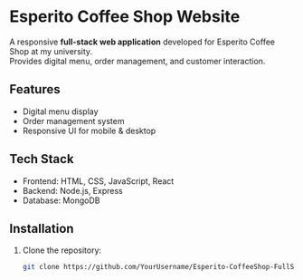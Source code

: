 # Esperito Coffee Shop Website

A responsive **full-stack web application** developed for Esperito Coffee Shop at my university.  
Provides digital menu, order management, and customer interaction.

## Features
- Digital menu display
- Order management system
- Responsive UI for mobile & desktop

## Tech Stack
- Frontend: HTML, CSS, JavaScript, React
- Backend: Node.js, Express
- Database: MongoDB

## Installation
1. Clone the repository:
   ```bash
   git clone https://github.com/YourUsername/Esperito-CoffeeShop-FullStack.git

